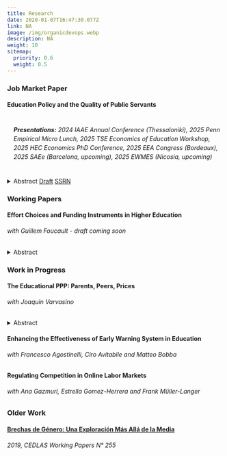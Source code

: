 ```yaml
---
title: Research
date: 2020-01-07T16:47:30.077Z
link: NA
image: /img/organicdevops.webp
description: NA
weight: 10
sitemap:
  priority: 0.6
  weight: 0.5
---
```




### Job Market Paper

#### Education Policy and the Quality of Public Servants

<div style="height: 2px;"></div>

###### <span style="display: block; margin-left: 15px; line-height: 1.5;"> **Presentations:** 2024 IAAE Annual Conference (Thessaloniki), 2025 Penn Empirical Micro Lunch, 2025 TSE Economics of Education Workshop, 2025 HEC Economics PhD Conference, 2025 EEA Congress (Bordeaux), 2025 SAEe (Barcelona, <i>upcoming</i>), 2025 EWMES (Nicosia, <i>upcoming</i>)</span>

<div style="height: 5px;"></div>

<details>
  <summary>
    <span class="summary-links">
      <a>Abstract</a>
      <a href="/files/pal-jmp.pdf" target="_blank">Draft</a>
      <a href="http://dx.doi.org/10.2139/ssrn.5373707" target="_blank">SSRN</a>
    </span>
  </summary>
  <p>
    This paper studies the design of higher education policies targeted at improving the recruitment of public servants. I leverage the introduction of a policy in Chile that aimed to raise teacher quality by combining financial incentives and admission standards. Exploiting the sharp assignment rule I estimate that, at the threshold, enrollment of high performing students at teacher colleges increased by 42%. For low-income students, two thirds of the increase is due to switching away from non-enrollment. The policy generated a positive composition effect of 0.25SD in the scores at the college entry exam, which led to an increase in 0.11SD in Teacher Value Added and 0.12SD in teaching skills. I embed the reduced-form results into a demand and supply model of higher education that incorporates a novel method for solving discrete-continuous games in large markets. Counterfactual policies lead to increases of up to 6.6% in the test scores of students enrolled at teacher colleges, and up to 20% in Teacher Value Added. Targeting the policy to low-income students yields further gains in Teacher Value Added at no additional cost. An alternative policy would need to increase by 35% the expected wages of graduates from teaching degrees to achieve similar gains.
  </p>
</details>



### Working Papers


#### Effort Choices and Funding Instruments in Higher Education
###### with Guillem Foucault - draft coming soon

<details>

<summary>
    <span class="summary-links">
      <a>Abstract</a>
    </span>
</summary>

<p> This paper examines the effects of Free College policies on student enrollment and academic performance, with a focus on the 2016 Chilean reform that granted tuition-free higher education to students from the lowest five income deciles. Using a difference-in-differences approach, we find that Free College increased enrollment and persistence in higher education on the eligible but had modest effects on graduation and dropout rates. To disentangle the role of student effort from selection effects, we develop a structural model in which students choose effort levels in response to financial incentives. Our results highlight that Free College expanded access, in particular for low-achieving students. Despite the removal of academic progress requirements, we found no evidence of weakening performance. </p>

</details>



### Work in Progress


#### The Educational PPP: Parents, Peers, Prices
###### with Joaquin Varvasino

<details>
<summary>
    <span class="summary-links">
      <a>Abstract</a>
    </span>
</summary>

<p> This paper studies the roles of financial constraints and information frictions in enrollment and progression in higher education. Our results show that subsidies increase university access, peers enhance enrollment and match quality, and parental exposure to university causally affects children’s university enrollment. We build a dynamic structural model that quantifies these mechanisms and evaluates equity-oriented education policies.</p>

</details>

#### Enhancing the Effectiveness of Early Warning System in Education
###### with Francesco Agostinelli, Ciro Avitabile and Matteo Bobba

#### Regulating Competition in Online Labor Markets
###### with Ana Gazmuri, Estrella Gomez-Herrera and Frank Müller-Langer



### Older Work


#### [Brechas de Género: Una Exploración Más Allá de la Media](https://www.cedlas.econo.unlp.edu.ar/wp/wp-content/uploads/doc_cedlas255.pdf)
###### 2019, CEDLAS Working Papers N° 255


